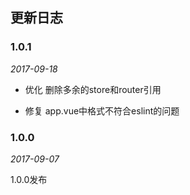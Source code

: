 ## 更新日志

### 1.0.1

*2017-09-18*

- 优化 删除多余的store和router引用

- 修复 app.vue中格式不符合eslint的问题

### 1.0.0

*2017-09-07*

1.0.0发布